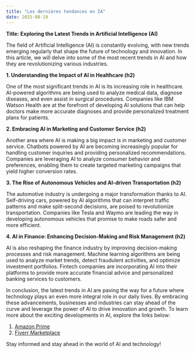 ```yaml
---
title: "Les dernières tendances en IA"
date: 2025-08-19
---
```


**Title:**
**Exploring the Latest Trends in Artificial Intelligence (AI)**

The field of Artificial Intelligence (AI) is constantly evolving, with new trends emerging regularly that shape the future of technology and innovation. In this article, we will delve into some of the most recent trends in AI and how they are revolutionizing various industries.

**1. Understanding the Impact of AI in Healthcare (h2)**

One of the most significant trends in AI is its increasing role in healthcare. AI-powered algorithms are being used to analyze medical data, diagnose diseases, and even assist in surgical procedures. Companies like IBM Watson Health are at the forefront of developing AI solutions that can help doctors make more accurate diagnoses and provide personalized treatment plans for patients.

**2. Embracing AI in Marketing and Customer Service (h2)**

Another area where AI is making a big impact is in marketing and customer service. Chatbots powered by AI are becoming increasingly popular for handling customer inquiries and providing personalized recommendations. Companies are leveraging AI to analyze consumer behavior and preferences, enabling them to create targeted marketing campaigns that yield higher conversion rates.

**3. The Rise of Autonomous Vehicles and AI-driven Transportation (h2)**

The automotive industry is undergoing a major transformation thanks to AI. Self-driving cars, powered by AI algorithms that can interpret traffic patterns and make split-second decisions, are poised to revolutionize transportation. Companies like Tesla and Waymo are leading the way in developing autonomous vehicles that promise to make roads safer and more efficient.

**4. AI in Finance: Enhancing Decision-Making and Risk Management (h2)**

AI is also reshaping the finance industry by improving decision-making processes and risk management. Machine learning algorithms are being used to analyze market trends, detect fraudulent activities, and optimize investment portfolios. Fintech companies are incorporating AI into their platforms to provide more accurate financial advice and personalized banking services to customers.

In conclusion, the latest trends in AI are paving the way for a future where technology plays an even more integral role in our daily lives. By embracing these advancements, businesses and industries can stay ahead of the curve and leverage the power of AI to drive innovation and growth. To learn more about the exciting developments in AI, explore the links below:

1. [Amazon Prime](https://www.amazon.fr/amazonprime?_encoding=UTF8&primeCampaignId=prime_assoc_ft&tag=zenzen0d-21France)
2. [Fiverr Marketplace](https://go.fiverr.com/visit/?bta=1071918&brand=fiverrmarketplace)

Stay informed and stay ahead in the world of AI and technology!
